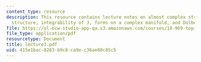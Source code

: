 ```yaml
---
content_type: resource
description: This resource contains lecture notes on almost complex structure, Hermitian
  structure, integrability of J, forms on a complex manifold, and Dolbeault cohomology.
file: https://ol-ocw-studio-app-qa.s3.amazonaws.com/courses/18-969-topics-in-geometry-dirac-geometry-fall-2006/415e1bac8283b9c8ca9ec36ae80c85c5_lecture3.pdf
file_type: application/pdf
resourcetype: Document
title: lecture3.pdf
uid: 415e1bac-8283-b9c8-ca9e-c36ae80c85c5
---
```

